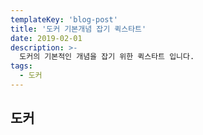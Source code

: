```yaml
---
templateKey: 'blog-post'
title: '도커 기본개념 잡기 퀵스타트'
date: 2019-02-01
description: >-
  도커의 기본적인 개념을 잡기 위한 퀵스타트 입니다.
tags:
  - 도커
---
```


## 도커



